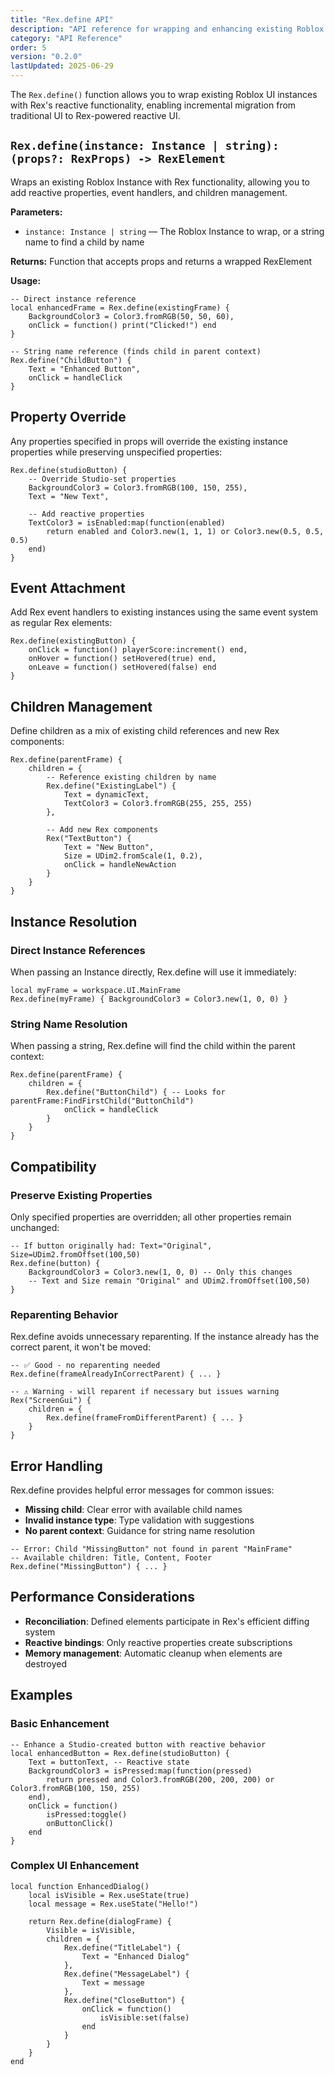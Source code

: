 ```yaml
---
title: "Rex.define API"
description: "API reference for wrapping and enhancing existing Roblox UI instances with Rex functionality."
category: "API Reference"
order: 5
version: "0.2.0"
lastUpdated: 2025-06-29
---
```


The `Rex.define()` function allows you to wrap existing Roblox UI instances with Rex's reactive functionality, enabling incremental migration from traditional UI to Rex-powered reactive UI.

## `Rex.define(instance: Instance | string): (props?: RexProps) -> RexElement`

Wraps an existing Roblox Instance with Rex functionality, allowing you to add reactive properties, event handlers, and children management.

**Parameters:**

- `instance: Instance | string` — The Roblox Instance to wrap, or a string name to find a child by name

**Returns:** Function that accepts props and returns a wrapped RexElement

**Usage:**

```luau
-- Direct instance reference
local enhancedFrame = Rex.define(existingFrame) {
    BackgroundColor3 = Color3.fromRGB(50, 50, 60),
    onClick = function() print("Clicked!") end
}

-- String name reference (finds child in parent context)
Rex.define("ChildButton") {
    Text = "Enhanced Button",
    onClick = handleClick
}
```

## Property Override

Any properties specified in props will override the existing instance properties while preserving unspecified properties:

```luau
Rex.define(studioButton) {
    -- Override Studio-set properties
    BackgroundColor3 = Color3.fromRGB(100, 150, 255),
    Text = "New Text",
    
    -- Add reactive properties
    TextColor3 = isEnabled:map(function(enabled)
        return enabled and Color3.new(1, 1, 1) or Color3.new(0.5, 0.5, 0.5)
    end)
}
```

## Event Attachment

Add Rex event handlers to existing instances using the same event system as regular Rex elements:

```luau
Rex.define(existingButton) {
    onClick = function() playerScore:increment() end,
    onHover = function() setHovered(true) end,
    onLeave = function() setHovered(false) end
}
```

## Children Management

Define children as a mix of existing child references and new Rex components:

```luau
Rex.define(parentFrame) {
    children = {
        -- Reference existing children by name
        Rex.define("ExistingLabel") {
            Text = dynamicText,
            TextColor3 = Color3.fromRGB(255, 255, 255)
        },
        
        -- Add new Rex components
        Rex("TextButton") {
            Text = "New Button",
            Size = UDim2.fromScale(1, 0.2),
            onClick = handleNewAction
        }
    }
}
```

## Instance Resolution

### Direct Instance References

When passing an Instance directly, Rex.define will use it immediately:

```luau
local myFrame = workspace.UI.MainFrame
Rex.define(myFrame) { BackgroundColor3 = Color3.new(1, 0, 0) }
```

### String Name Resolution

When passing a string, Rex.define will find the child within the parent context:

```luau
Rex.define(parentFrame) {
    children = {
        Rex.define("ButtonChild") { -- Looks for parentFrame:FindFirstChild("ButtonChild")
            onClick = handleClick
        }
    }
}
```

## Compatibility

### Preserve Existing Properties

Only specified properties are overridden; all other properties remain unchanged:

```luau
-- If button originally had: Text="Original", Size=UDim2.fromOffset(100,50)
Rex.define(button) {
    BackgroundColor3 = Color3.new(1, 0, 0) -- Only this changes
    -- Text and Size remain "Original" and UDim2.fromOffset(100,50)
}
```

### Reparenting Behavior

Rex.define avoids unnecessary reparenting. If the instance already has the correct parent, it won't be moved:

```luau
-- ✅ Good - no reparenting needed
Rex.define(frameAlreadyInCorrectParent) { ... }

-- ⚠️ Warning - will reparent if necessary but issues warning
Rex("ScreenGui") {
    children = {
        Rex.define(frameFromDifferentParent) { ... }
    }
}
```

## Error Handling

Rex.define provides helpful error messages for common issues:

- **Missing child**: Clear error with available child names
- **Invalid instance type**: Type validation with suggestions
- **No parent context**: Guidance for string name resolution

```luau
-- Error: Child "MissingButton" not found in parent "MainFrame"
-- Available children: Title, Content, Footer
Rex.define("MissingButton") { ... }
```

## Performance Considerations

- **Reconciliation**: Defined elements participate in Rex's efficient diffing system
- **Reactive bindings**: Only reactive properties create subscriptions
- **Memory management**: Automatic cleanup when elements are destroyed

## Examples

### Basic Enhancement

```luau
-- Enhance a Studio-created button with reactive behavior
local enhancedButton = Rex.define(studioButton) {
    Text = buttonText, -- Reactive state
    BackgroundColor3 = isPressed:map(function(pressed)
        return pressed and Color3.fromRGB(200, 200, 200) or Color3.fromRGB(100, 150, 255)
    end),
    onClick = function()
        isPressed:toggle()
        onButtonClick()
    end
}
```

### Complex UI Enhancement

```luau
local function EnhancedDialog()
    local isVisible = Rex.useState(true)
    local message = Rex.useState("Hello!")
    
    return Rex.define(dialogFrame) {
        Visible = isVisible,
        children = {
            Rex.define("TitleLabel") {
                Text = "Enhanced Dialog"
            },
            Rex.define("MessageLabel") {
                Text = message
            },
            Rex.define("CloseButton") {
                onClick = function()
                    isVisible:set(false)
                end
            }
        }
    }
end
```
